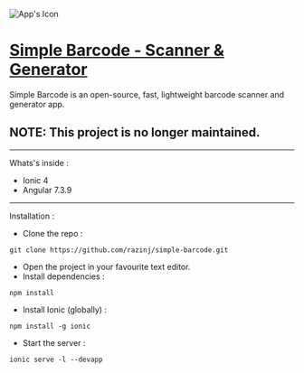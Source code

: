 ![App's Icon](src/assets/resized-icon.png "Simple Barcode - Scanner & Generator")

# [Simple Barcode - Scanner & Generator](https://play.google.com/store/apps/details?id=razinj.simple.barcode "Google Play Store Link")

Simple Barcode is an open-source, fast, lightweight barcode scanner and generator app.

## NOTE: This project is no longer maintained.

---

Whats's inside :

* Ionic 4
* Angular 7.3.9

---

Installation :

* Clone the repo :

`git clone https://github.com/razinj/simple-barcode.git`

* Open the project in your favourite text editor.
* Install dependencies :

`npm install`

* Install Ionic (globally) :

`npm install -g ionic`

* Start the server :

`ionic serve -l --devapp`
